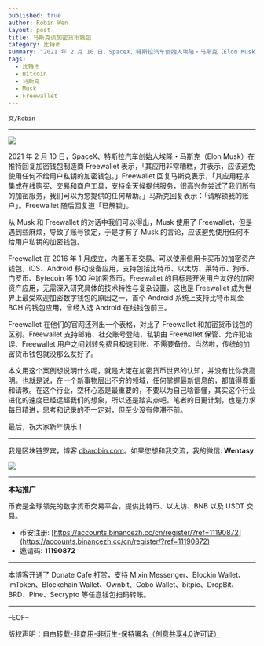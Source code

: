 ```yaml
---
published: true
author: Robin Wen
layout: post
title: 马斯克谈加密货币钱包
category: 比特币
summary: "2021 年 2 月 10 日，SpaceX、特斯拉汽车创始人埃隆・马斯克（Elon Musk）在推特回复加密钱包制造商 Freewallet 表示，「其应用非常糟糕，并表示，应该避免使用任何不给用户私钥的加密钱包。」Freewallet 回复马斯克表示，「其应用程序集成在线购买、交易和商户工具，支持全天候提供服务，很高兴你尝试了我们所有的加密服务，我们可以为您提供的任何帮助。」马斯克回复表示：「请解锁我的账户」。Freewallet 随后回复道「已解锁」。本文用这个案例想说明什么呢，就是大佬在加密货币世界的认知，并没有比你我高明。"
tags:
  - 比特币
  - Bitcoin
  - 马斯克
  - Musk
  - Freewallet
---
```


`文/Robin`

***

![](https://cdn.dbarobin.com/deajpld.png)

2021 年 2 月 10 日，SpaceX、特斯拉汽车创始人埃隆・马斯克（Elon Musk）在推特回复加密钱包制造商 Freewallet 表示，「其应用非常糟糕，并表示，应该避免使用任何不给用户私钥的加密钱包。」Freewallet 回复马斯克表示，「其应用程序集成在线购买、交易和商户工具，支持全天候提供服务，很高兴你尝试了我们所有的加密服务，我们可以为您提供的任何帮助。」马斯克回复表示：「请解锁我的账户」。Freewallet 随后回复道「已解锁」。

从 Musk 和 Freewallet 的对话中我们可以得出，Musk 使用了 Freewallet，但是遇到些麻烦，导致了账号锁定，于是才有了 Musk 的言论，应该避免使用任何不给用户私钥的加密钱包。

Freewallet 在 2016 年 1 月成立，内置币币交易、可以使用信用卡买币的加密资产钱包，iOS、Android 移动设备应用，支持包括比特币、以太坊、莱特币、狗币、门罗币、Bytecoin 等 100 种加密货币。Freewallet 的目标是开发用户友好的加密资产应用，无需深入研究具体的技术特性与复杂设置。这也是 Freewallet 成为世界上最受欢迎加密数字钱包的原因之一，首个 Android 系统上支持比特币现金 BCH 的钱包应用，曾经入选 Android 在线钱包前三。

Freewallet 在他们的官网还列出一个表格，对比了 Freewallet 和加密货币钱包的区别。Freewallet 支持邮箱、社交账号登陆，私钥由 Freewallet 保管、允许犯错误、Freewallet 用户之间划转免费且极速到账、不需要备份。当然啦，传统的加密货币钱包就没那么友好了。

本文用这个案例想说明什么呢，就是大佬在加密货币世界的认知，并没有比你我高明。也就是说，在一个新事物层出不穷的领域，任何掌握最新信息的，都值得尊重和请教。在这个行业，空杯心态是最重要的，不要以为自己啥都懂，其实这个行业进化的速度已经远超我们的想象，所以还是踏实点吧。笔者的日更计划，也是力求每日精进，思考和记录的不一定对，但至少没有停滞不前。

最后，祝大家新年快乐！

***

我是区块链罗宾，博客 [dbarobin.com](https://dbarobin.com/)。如果您想和我交流，我的微信: **Wentasy**

![](https://cdn.dbarobin.com/v4yywe2.png)

***

**本站推广**

币安是全球领先的数字货币交易平台，提供比特币、以太坊、BNB 以及 USDT 交易。

* 币安注册: [https://accounts.binancezh.cc/cn/register/?ref=11190872](https://accounts.binancezh.cc/cn/register/?ref=11190872)
* 邀请码: **11190872**

***

本博客开通了 Donate Cafe 打赏，支持 Mixin Messenger、Blockin Wallet、imToken、Blockchain Wallet、Ownbit、Cobo Wallet、bitpie、DropBit、BRD、Pine、Secrypto 等任意钱包扫码转账。

<center>
    <div class="--donate-button"
         data-button-id="f8b9df0d-af9a-460d-8258-d3f435445075"
    ></div>
</center>

***

–EOF–

版权声明：[自由转载-非商用-非衍生-保持署名（创意共享4.0许可证）](http://creativecommons.org/licenses/by-nc-nd/4.0/deed.zh)